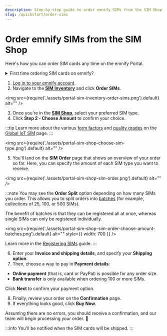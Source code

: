 ```yaml
---
description: Step-by-step guide to order emnify SIMs from the SIM Shop
slug: /quickstart/order-sims
---
```


# Order emnify SIMs from the SIM Shop

Here's how you can order SIM cards any time on the emnify Portal.

<details className="custom-details-troubleshooting">
  <summary>First time ordering SIM cards on emnify?</summary>
    <p>If you're new to emnify and interested in testing our services free of charge, please refer to the <a href="https://docs.emnify.com/quickstart#order-a-free-evaluation-sim-package">Order a free Evaluation SIM package</a> guide.</p>
</details>

1. [Log in to your emnify account](https://portal.emnify.com/sign).
2. Navigate to the [**SIM Inventory**](https://portal.emnify.com/sim-inventory) and click **Order SIMs**.

<img
  src={require('./assets/portal-sim-inventory-order-sims.png').default}
  alt=""
/>

3. Once you're in the [**SIM Shop**](https://portal.emnify.com/sim-order), select your preferred SIM type.
4. Click **Step 2 - Choose Amount** to confirm your choice.

:::tip
Learn more about the various [form factors](/services/global-iot-sim#form-factors) and [quality grades](/services/global-iot-sim#quality-grades) on the [Global IoT SIM](/services/global-iot-sim) page.
:::

<img
  src={require('./assets/portal-sim-shop-choose-sim-type.png').default}
  alt=""
/>

5. You'll land on the **SIM Order** page that shows an overview of your order so far.
Here, you can specify the amount of each SIM type you want to receive.

<img
  src={require('./assets/portal-sim-shop-sim-order.png').default}
  alt=""
/>

:::note
You may see the **Order Split** option depending on how many SIMs you order. 
This allows you to split orders into [batches](/glossary#sim-batch) (for example, collections of 25, 100, or 500 SIMs).

The benefit of batches is that they can be registered all at once, whereas single SIMs can only be registered individually.

<img
  src={require('./assets/portal-sim-shop-sim-order-choose-amount-batches.png').default}
  alt=""
    style={{ width: 700 }}
/>

Learn more in the [Registering SIMs](/quickstart/register-sims) guide.
:::

6. Enter your **Invoice and shipping details**, and specify your **Shipping option**.
7. Then, choose a way to pay in **Payment details**:

- **Online payment** (that is, card or PayPal) is possible for any order size.
- **Bank transfer** is only available when ordering 100 or more SIMs.

Click **Next** to confirm your payment option.

8. Finally, review your order on the **Confirmation** page.
9. If everything looks good, click **Buy Now**.

Assuming there are no errors, you should receive a confirmation, and our team will begin processing your order. 🎉

:::info
You'll be notified when the SIM cards will be shipped.
:::
